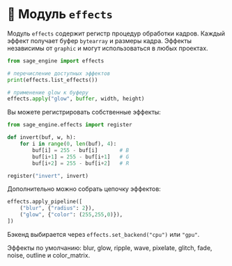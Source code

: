 # 📘 Модуль `effects`

Модуль `effects` содержит регистр процедур обработки кадров. Каждый эффект
получает буфер `bytearray` и размеры кадра. Эффекты независимы от `graphic`
и могут использоваться в любых проектах.

```python
from sage_engine import effects

# перечисление доступных эффектов
print(effects.list_effects())

# применение glow к буферу
effects.apply("glow", buffer, width, height)
```

Вы можете регистрировать собственные эффекты:

```python
from sage_engine.effects import register

def invert(buf, w, h):
    for i in range(0, len(buf), 4):
        buf[i] = 255 - buf[i]       # B
        buf[i+1] = 255 - buf[i+1]   # G
        buf[i+2] = 255 - buf[i+2]   # R

register("invert", invert)
```

Дополнительно можно собрать цепочку эффектов:

```python
effects.apply_pipeline([
    ("blur", {"radius": 2}),
    ("glow", {"color": (255,255,0)}),
])
```

Бэкенд выбирается через `effects.set_backend("cpu")` или `"gpu"`.

Эффекты по умолчанию: blur, glow, ripple, wave, pixelate, glitch,
fade, noise, outline и color_matrix.
